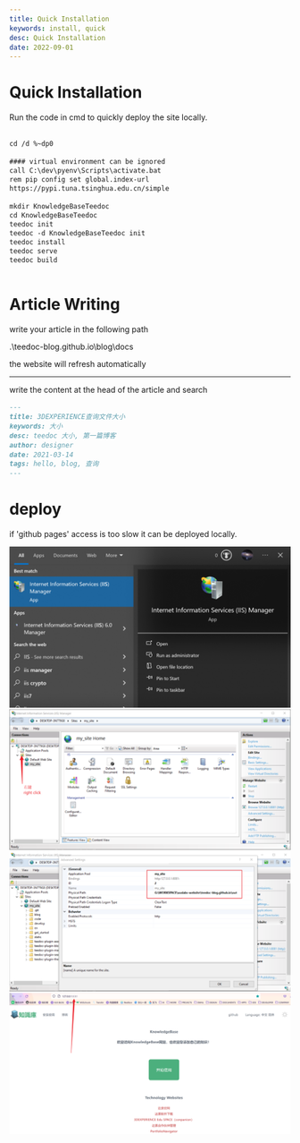 ```yaml
---
title: Quick Installation
keywords: install, quick
desc: Quick Installation
date: 2022-09-01
---
```



# Quick Installation

Run the code in cmd to quickly deploy the site locally.

```batch

cd /d %~dp0

#### virtual environment can be ignored
call C:\dev\pyenv\Scripts\activate.bat 
rem pip config set global.index-url https://pypi.tuna.tsinghua.edu.cn/simple

mkdir KnowledgeBaseTeedoc
cd KnowledgeBaseTeedoc
teedoc init
teedoc -d KnowledgeBaseTeedoc init
teedoc install
teedoc serve
teedoc build


```

# Article Writing

write your article in the following path

.\teedoc-blog.github.io\blog\docs

the website will refresh automatically

---

write the content at the head of the article and search

```markdown
---
title: 3DEXPERIENCE查询文件大小
keywords: 大小
desc: teedoc 大小, 第一篇博客
author: designer
date: 2021-03-14
tags: hello, blog, 查询
---

```



# deploy

if 'github pages' access is too slow it can be deployed locally.

![Alt text](image.png)
![Alt text](image-1.png)
![Alt text](image-2.png)
![Alt text](image-3.png)

